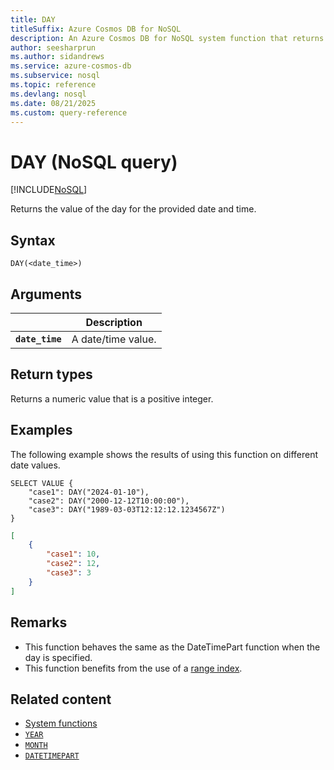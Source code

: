 ```yaml
---
title: DAY
titleSuffix: Azure Cosmos DB for NoSQL
description: An Azure Cosmos DB for NoSQL system function that returns the value of the day for the provided date and time.
author: seesharprun
ms.author: sidandrews
ms.service: azure-cosmos-db
ms.subservice: nosql
ms.topic: reference
ms.devlang: nosql
ms.date: 08/21/2025
ms.custom: query-reference
---
```


# DAY (NoSQL query)

[!INCLUDE[NoSQL](../../includes/appliesto-nosql.md)]

Returns the value of the day for the provided date and time.

## Syntax

```nosql
DAY(<date_time>)  
```  

## Arguments

| | Description |
| --- | --- |
| **`date_time`** | A date/time value. |

## Return types

Returns a numeric value that is a positive integer.

## Examples

The following example shows the results of using this function on different date values.

```nosql
SELECT VALUE {
    "case1": DAY("2024-01-10"),
    "case2": DAY("2000-12-12T10:00:00"),
    "case3": DAY("1989-03-03T12:12:12.1234567Z")
}
```

```json
[
    {
        "case1": 10,
        "case2": 12,
        "case3": 3
    }
]
```

## Remarks

- This function behaves the same as the DateTimePart function when the day is specified.
- This function benefits from the use of a [range index](../../index-policy.md#includeexclude-strategy).

## Related content

- [System functions](system-functions.yml)
- [`YEAR`](year.md)
- [`MONTH`](month.md)
- [`DATETIMEPART`](datetimepart.md)
